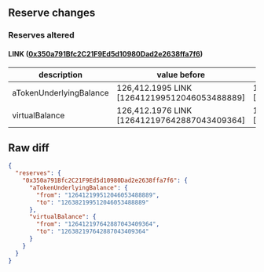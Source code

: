 ## Reserve changes

### Reserves altered

#### LINK ([0x350a791Bfc2C21F9Ed5d10980Dad2e2638ffa7f6](https://optimistic.etherscan.io/address/0x350a791Bfc2C21F9Ed5d10980Dad2e2638ffa7f6))

| description | value before | value after |
| --- | --- | --- |
| aTokenUnderlyingBalance | 126,412.1995 LINK [126412199512046053488889] | 126,382.1995 LINK [126382199512046053488889] |
| virtualBalance | 126,412.1976 LINK [126412197642887043409364] | 126,382.1976 LINK [126382197642887043409364] |


## Raw diff

```json
{
  "reserves": {
    "0x350a791Bfc2C21F9Ed5d10980Dad2e2638ffa7f6": {
      "aTokenUnderlyingBalance": {
        "from": "126412199512046053488889",
        "to": "126382199512046053488889"
      },
      "virtualBalance": {
        "from": "126412197642887043409364",
        "to": "126382197642887043409364"
      }
    }
  }
}
```